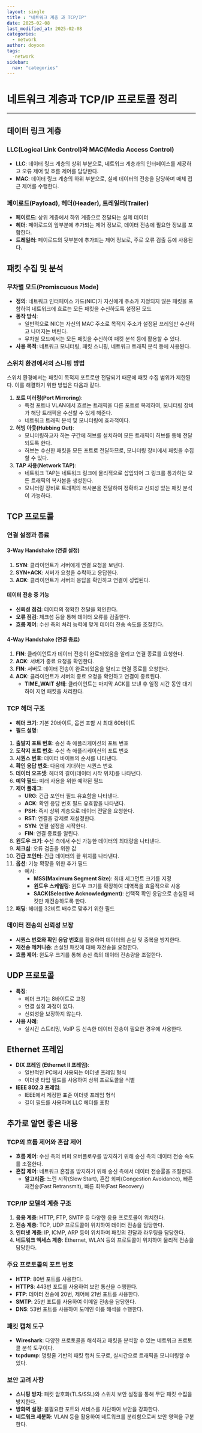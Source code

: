 ```yaml
---
layout: single
title : "네트워크 계층 과 TCP/IP"
date: 2025-02-08
last_modified_at: 2025-02-08
categories:
  - network
author: doyoon
tags:
  -network
sidebar:
  nav: "categories"
---
```

# 네트워크 계층과 TCP/IP 프로토콜 정리
---

## 데이터 링크 계층

### LLC(Logical Link Control)와 MAC(Media Access Control)
- **LLC**: 데이터 링크 계층의 상위 부분으로, 네트워크 계층과의 인터페이스를 제공하고 오류 제어 및 흐름 제어를 담당한다.
- **MAC**: 데이터 링크 계층의 하위 부분으로, 실제 데이터의 전송을 담당하며 매체 접근 제어를 수행한다.

### 페이로드(Payload), 헤더(Header), 트레일러(Trailer)
- **페이로드**: 상위 계층에서 하위 계층으로 전달되는 실제 데이터
- **헤더**: 페이로드의 앞부분에 추가되는 제어 정보로, 데이터 전송에 필요한 정보를 포함한다.
- **트레일러**: 페이로드의 뒷부분에 추가되는 제어 정보로, 주로 오류 검출 등에 사용된다.

## 패킷 수집 및 분석

### 무차별 모드(Promiscuous Mode)
- **정의**: 네트워크 인터페이스 카드(NIC)가 자신에게 주소가 지정되지 않은 패킷을 포함하여 네트워크에 흐르는 모든 패킷을 수신하도록 설정된 모드
- **동작 방식**:
  - 일반적으로 NIC는 자신의 MAC 주소로 목적지 주소가 설정된 프레임만 수신하고 나머지는 버린다.
  - 무차별 모드에서는 모든 패킷을 수신하여 패킷 분석 등에 활용할 수 있다.
- **사용 목적**: 네트워크 모니터링, 패킷 스니핑, 네트워크 트래픽 분석 등에 사용된다.

### 스위치 환경에서의 스니핑 방법
스위치 환경에서는 패킷이 목적지 포트로만 전달되기 때문에 패킷 수집 범위가 제한된다. 이를 해결하기 위한 방법은 다음과 같다.

1. **포트 미러링(Port Mirroring)**:
   - 특정 포트나 VLAN에서 흐르는 트래픽을 다른 포트로 복제하여, 모니터링 장비가 해당 트래픽을 수신할 수 있게 해준다.
   - 네트워크 트래픽 분석 및 모니터링에 효과적이다.
2. **허빙 아웃(Hubbing Out)**:
   - 모니터링하고자 하는 구간에 허브를 설치하여 모든 트래픽이 허브를 통해 전달되도록 한다.
   - 허브는 수신한 패킷을 모든 포트로 전달하므로, 모니터링 장비에서 패킷을 수집할 수 있다.
3. **TAP 사용(Network TAP)**:
   - 네트워크 TAP는 네트워크 링크에 물리적으로 삽입되어 그 링크를 통과하는 모든 트래픽의 복사본을 생성한다.
   - 모니터링 장비로 트래픽의 복사본을 전달하여 정확하고 신뢰성 있는 패킷 분석이 가능하다.

## TCP 프로토콜

### 연결 설정과 종료

#### 3-Way Handshake (연결 설정)

1. **SYN**: 클라이언트가 서버에게 연결 요청을 보낸다.
2. **SYN+ACK**: 서버가 요청을 수락하고 응답한다.
3. **ACK**: 클라이언트가 서버의 응답을 확인하고 연결이 성립된다.

#### 데이터 전송 중 기능
- **신뢰성 점검**: 데이터의 정확한 전달을 확인한다.
- **오류 점검**: 체크섬 등을 통해 데이터 오류를 검출한다.
- **흐름 제어**: 수신 측의 처리 능력에 맞게 데이터 전송 속도를 조절한다.

#### 4-Way Handshake (연결 종료)

1. **FIN**: 클라이언트가 데이터 전송이 완료되었음을 알리고 연결 종료를 요청한다.
2. **ACK**: 서버가 종료 요청을 확인한다.
3. **FIN**: 서버도 데이터 전송이 완료되었음을 알리고 연결 종료를 요청한다.
4. **ACK**: 클라이언트가 서버의 종료 요청을 확인하고 연결이 종료된다.
   - **TIME_WAIT 상태**: 클라이언트는 마지막 ACK를 보낸 후 일정 시간 동안 대기하여 지연 패킷을 처리한다.

### TCP 헤더 구조

- **헤더 크기**: 기본 20바이트, 옵션 포함 시 최대 60바이트
- **필드 설명**:

1. **출발지 포트 번호**: 송신 측 애플리케이션의 포트 번호
2. **도착지 포트 번호**: 수신 측 애플리케이션의 포트 번호
3. **시퀀스 번호**: 데이터 바이트의 순서를 나타낸다.
4. **확인 응답 번호**: 다음에 기대하는 시퀀스 번호
5. **데이터 오프셋**: 헤더의 길이(데이터 시작 위치)를 나타낸다.
6. **예약 필드**: 미래 사용을 위한 예약된 필드
7. **제어 플래그**:
   - **URG**: 긴급 포인터 필드 유효함을 나타낸다.
   - **ACK**: 확인 응답 번호 필드 유효함을 나타낸다.
   - **PSH**: 즉시 상위 계층으로 데이터 전달을 요청한다.
   - **RST**: 연결을 강제로 재설정한다.
   - **SYN**: 연결 설정을 시작한다.
   - **FIN**: 연결 종료를 알린다.
8. **윈도우 크기**: 수신 측에서 수신 가능한 데이터의 최대량을 나타낸다.
9. **체크섬**: 오류 검출을 위한 값
10. **긴급 포인터**: 긴급 데이터의 끝 위치를 나타낸다.
11. **옵션**: 기능 확장을 위한 추가 필드
    - 예시:
      - **MSS(Maximum Segment Size)**: 최대 세그먼트 크기를 지정
      - **윈도우 스케일링**: 윈도우 크기를 확장하여 대역폭을 효율적으로 사용
      - **SACK(Selective Acknowledgment)**: 선택적 확인 응답으로 손실된 패킷만 재전송하도록 한다.
12. **패딩**: 헤더를 32비트 배수로 맞추기 위한 필드

### 데이터 전송의 신뢰성 보장

- **시퀀스 번호와 확인 응답 번호**를 활용하여 데이터의 손실 및 중복을 방지한다.
- **재전송 메커니즘**: 손실된 패킷에 대해 재전송을 요청한다.
- **흐름 제어**: 윈도우 크기를 통해 송신 측의 데이터 전송량을 조절한다.

## UDP 프로토콜

- **특징**:
  - 헤더 크기는 8바이트로 고정
  - 연결 설정 과정이 없다.
  - 신뢰성을 보장하지 않는다.
- **사용 사례**:
  - 실시간 스트리밍, VoIP 등 신속한 데이터 전송이 필요한 경우에 사용한다.

## Ethernet 프레임

- **DIX 프레임 (Ethernet II 프레임)**:
  - 일반적인 PC에서 사용되는 이더넷 프레임 형식
  - 이더넷 타입 필드를 사용하여 상위 프로토콜을 식별
- **IEEE 802.3 프레임**:
  - IEEE에서 제정한 표준 이더넷 프레임 형식
  - 길이 필드를 사용하며 LLC 헤더를 포함

## 추가로 알면 좋은 내용

### TCP의 흐름 제어와 혼잡 제어

- **흐름 제어**: 수신 측의 버퍼 오버플로우를 방지하기 위해 송신 측의 데이터 전송 속도를 조절한다.
- **혼잡 제어**: 네트워크 혼잡을 방지하기 위해 송신 측에서 데이터 전송률을 조절한다.
  - **알고리즘**: 느린 시작(Slow Start), 혼잡 회피(Congestion Avoidance), 빠른 재전송(Fast Retransmit), 빠른 회복(Fast Recovery)

### TCP/IP 모델의 계층 구조

1. **응용 계층**: HTTP, FTP, SMTP 등 다양한 응용 프로토콜이 위치한다.
2. **전송 계층**: TCP, UDP 프로토콜이 위치하여 데이터 전송을 담당한다.
3. **인터넷 계층**: IP, ICMP, ARP 등이 위치하며 패킷의 전달과 라우팅을 담당한다.
4. **네트워크 액세스 계층**: Ethernet, WLAN 등의 프로토콜이 위치하여 물리적 전송을 담당한다.

### 주요 프로토콜의 포트 번호

- **HTTP**: 80번 포트를 사용한다.
- **HTTPS**: 443번 포트를 사용하여 보안 통신을 수행한다.
- **FTP**: 데이터 전송에 20번, 제어에 21번 포트를 사용한다.
- **SMTP**: 25번 포트를 사용하여 이메일 전송을 담당한다.
- **DNS**: 53번 포트를 사용하여 도메인 이름 해석을 수행한다.

### 패킷 캡처 도구

- **Wireshark**: 다양한 프로토콜을 해석하고 패킷을 분석할 수 있는 네트워크 프로토콜 분석 도구이다.
- **tcpdump**: 명령줄 기반의 패킷 캡처 도구로, 실시간으로 트래픽을 모니터링할 수 있다.

### 보안 고려 사항

- **스니핑 방지**: 패킷 암호화(TLS/SSL)와 스위치 보안 설정을 통해 무단 패킷 수집을 방지한다.
- **방화벽 설정**: 불필요한 포트와 서비스를 차단하여 보안을 강화한다.
- **네트워크 세분화**: VLAN 등을 활용하여 네트워크를 분리함으로써 보안 영역을 구분한다.
